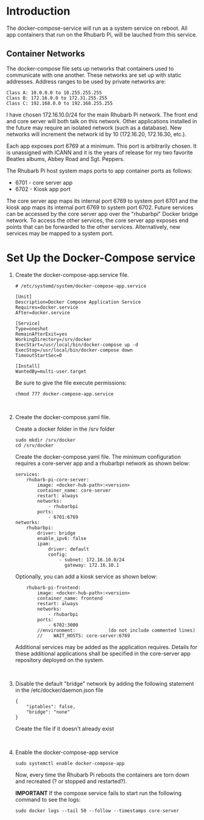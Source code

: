 # Introduction

The docker-compose-service will run as a system service on reboot. All app containers that run on the Rhubarb Pi, will be lauched from this service.

## Container Networks

The docker-compose file sets up networks that containers used to communicate with one another. These networks are set up with static addresses. Address ranges to be used by private networks are:

```
Class A: 10.0.0.0 to 10.255.255.255
Class B: 172.16.0.0 to 172.31.255.255
Class C: 192.168.0.0 to 192.168.255.255
```

I have chosen 172.16.10.0/24 for the main Rhubarb Pi network. The front end and core server will both talk on this network. Other applications installed in the future may require an isolated network (such as a database). New networks will increment the network id by 10 (172.16.20, 172.16.30, etc.).

Each app exposes port 6769 at a minimum. This port is arbitrarily chosen. It is unassigned with ICANN and it is the years of release for my two favorite Beatles albums, Abbey Road and Sgt. Peppers.

The Rhubarb Pi host system maps ports to app container ports as follows:

- 6701 - core server app
- 6702 - Kiosk app port

The core server app maps its internal port 6769 to system port 6701 and the kiosk app maps its internal port 6769 to system port 6702. Future services can be accessed by the core server app over the "rhubarbpi" Docker bridge network. To access the other services, the core server app exposes end points that can be forwarded to the other services. Alternatively, new services may be mapped to a system port.

# Set Up the Docker-Compose service

1. Create the docker-compose-app.service file.

    ```
    # /etc/systemd/system/docker-compose-app.service

    [Unit]
    Description=Docker Compose Application Service
    Requires=docker.service
    After=docker.service

    [Service]
    Type=oneshot
    RemainAfterExit=yes
    WorkingDirectory=/srv/docker
    ExecStart=/usr/local/bin/docker-compose up -d
    ExecStop=/usr/local/bin/docker-compose down
    TimeoutStartSec=0

    [Install]
    WantedBy=multi-user.target
    ```

    Be sure to give the file execute permissions:

    ```
    chmod 777 docker-compose-app.service
    ```

    &nbsp;

2. Create the docker-compose.yaml file.

    Create a docker folder in the /srv folder

    ```
    sudo mkdir /srv/docker
    cd /srv/docker
    ```

    Create the docker-compose.yaml file. The minimum configuration requires a core-server app and a rhubarbpi network as shown below:

    ```
    services:
        rhubarb-pi-core-server:
            image: <docker-hub-path>:<version>
            container_name: core-server
            restart: always
            networks:
                - rhubarbpi
            ports:
                - 6701:6769
    networks:
        rhubarbpi:
            driver: bridge
            enable_ipv6: false
            ipam:
                driver: default
                config:
                    - subnet: 172.16.10.0/24
                      gateway: 172.16.10.1
    ```

    Optionally, you can add a kiosk service as shown below:

    ```
        rhubarb-pi-frontend:
            image: <docker-hub-path>:<version>
            container_name: frontend
            restart: always
            networks:
                - rhubarbpi
            ports:
                - 6702:3000
            //environment:            (do not include commented lines)
            //    WAIT_HOSTS: core-server:6769
    ```

    Additional services may be added as the application requires. Details for these additional applications shall be specified in the core-server app repository deployed on the system.

&nbsp;

3. Disable the default "bridge" network by adding the following statement in the /etc/docker/daemon.json file

    ```
    {
        "iptables": false,
        "bridge": "none"
    }
    ```

    Create the file if it doesn't already exist

&nbsp;

4. Enable the docker-compose-app service

    ```
    sudo systemctl enable docker-compose-app
    ```

    Now, every time the Rhubarb Pi reboots the containers are torn down and recreated (? or stopped and restarted?).

    **IMPORTANT** If the compose service fails to start run the following command to see the logs:

    ```
    sudo docker logs --tail 50 --follow --timestamps core-server
    ```
